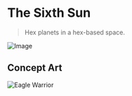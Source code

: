 # The Sixth Sun

> Hex planets in a hex-based space.

![Image](http://i.imgur.com/wvuF6cX.png)

## Concept Art

![Eagle Warrior](http://i.imgur.com/NGvUtFc.png)
